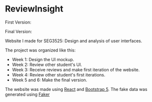# ReviewInsight

First Version:
[](https://reviewinsight.netlify.app/)

Final Version:
[](https://reviewinsight2.netlify.app/)

Website I made for SEG3525: Design and analysis of user interfaces.

The project was organized like this:
* Week 1: Design the UI mockup.
* Week 2: Review other student's UI.
* Week 3: Receive reviews and make first iteration of the website.
* Week 4: Review other student's first iterations.
* Week 5 and 6: Make the final version.

The website was made using [React](https://react.dev/) and [Bootstrap 5](https://getbootstrap.com/). The fake data was generated using [Faker](https://faker.readthedocs.io/en/master/)
